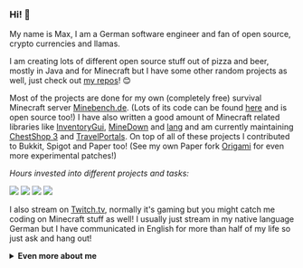 ### Hi! 👋

My name is Max, I am a German software engineer and fan of open source, crypto currencies and llamas.

I am creating lots of different open source stuff out of pizza and beer, mostly in Java and for Minecraft but I have some other random projects as well, just check out [my repos](https://github.com/Phoenix616?tab=repositories)! 😊

Most of the projects are done for my own (completely free) survival Minecraft server [Minebench.de](https://minebench.phoenix616.dev). (Lots of its code can be found [here](https://github.com/Minebench) and is open source too!) I have also written a good amount of Minecraft related libraries like [InventoryGui](https://github.com/Phoenix616/InventoryGui), [MineDown](https://github.com/Phoenix616/MineDown) and [lang](https://github.com/Phoenix616/lang) and am currently maintaining [ChestShop 3](https://github.com/ChestShop-authors/ChestShop-3) and [TravelPortals](https://github.com/cppchriscpp/TravelPortals). On top of all of these projects I contributed to Bukkit, Spigot and Paper too! (See my own Paper fork [Origami](https://github.com/Minebench/Origami/) for even more experimental patches!)

*Hours invested into different projects and tasks:*

![](https://badges.phoenix616.dev/Minebench.svg) ![](https://badges.phoenix616.dev/SpigotStaffing.svg) ![](https://badges.phoenix616.dev/ChestShop.svg) ![](https://badges.phoenix616.dev/Server.svg)

I also stream on [Twitch.tv](https://tmtwitch.phoenix616.dev), normally it's gaming but you might catch me coding on Minecraft stuff as well! I usually just stream in my native language German but I have communicated in English for more than half of my life so just ask and hang out!

<details>
  <summary><b>Even more about me</b></summary>

![Stats](https://github-readme-stats.vercel.app/api?username=Phoenix616&&show_icons=true&theme=dark&count_private=true) ![Streak](https://github-readme-streak-stats.herokuapp.com/?user=Phoenix616&&show_icons=true&theme=dark&count_private=true)

![Languages](https://github-readme-stats.vercel.app/api/top-langs/?username=Phoenix616&&show_icons=true&theme=dark&count_private=true)

#### Stuff I like 👍
- 🦙 Llamas!
- 👥 Open Source
- 🔑 Crypto Currencies
- ⛏ Minecraft
- 🤖 Everything cyperpunk
- 🦄 My Little Pony: Friendship is Magic
- ♏️ Homestuck

#### Social stuff 👀   
- [![](https://img.shields.io/website?label=Website&logo=data%3Aimage%2Fpng%3Bbase64%2CiVBORw0KGgoAAAANSUhEUgAAABIAAAASCAQAAAD8x0bcAAABBElEQVQoz5XSvS6DARjF8WeSWGmxC5FWiXvxFeE6qMV7CcLUpkQEHSUkEpFI3AKL1Uf1ElpFfwbavFVLz%2FzPOef5iBhUxqwqKlqW%2BR%2BYcOxDRy0Hsn%2BReXUNJzh3gWNNr%2FJpZFzdk7zElyk5bdsKXrymYh1pyEV4dB0R4dZDhIKmSgfJprr8VevXywp2JaooSSQqOJXYw9IPVMRQhA1MRkSYxlqEYWz1Quv%2FQpv9ceWeuH0s%2FkAZrW7Rtk%2Bf2qnio535DjXkIzy6iYhw5z7CvKZy%2BmY1L%2Bbs%2BDJjFkUL3jx3fSIiFNS8q%2BLSFc60PMv1f8BhaqnvSj0uKTBr2ZZNi0YG%2FrNv0W07rO%2BaOYsAAAAASUVORK5CYII%3D&logoColor=white&url=https%3A%2F%2Fphoenix616.dev)](https://phoenix616.dev)
- [![](https://img.shields.io/keybase/pgp/phoenix616?color=3964E8&label=Keybase&logo=keybase&logoColor=white)](https://keybase.phoenix616.dev)
- [![](https://img.shields.io/mastodon/follow/000073197?color=3088D4&domain=https%3A%2F%2Fsocial.tchncs.de&label=Mastodon&logo=mastodon&logoColor=white&style=flat)](https://mastodon.phoenix616.dev)
- [![](https://img.shields.io/twitter/follow/the_moep?color=23A0EE&label=Twitter&logo=twitter&logoColor=white&style=flat)](https://twitter.phoenix616.dev)
- [![](https://img.shields.io/twitch/status/the_moep?label=Twitch&logo=twitch&logoColor=white)](https://tmtwitch.phoenix616.dev)
- [![](https://img.shields.io/badge/YouTube-Channel-red?logo=youtube&logoColor=white&color=FD0000)](https://yt.phoenix616.dev)
- [![](https://img.shields.io/badge/SpigotMC-org-EE8A18?logo=data:image/png;base64,AAABAAEAEBAQAAAAAAAoAQAAFgAAACgAAAAQAAAAIAAAAAEABAAAAAAAgAAAAAAAAAAAAAAAEAAAAAAAAAAAAAAAAND/AOhGOgA/6OIAAAAAAAAAAAAAAAAAAAAAAAAAAAAAAAAAAAAAAAAAAAAAAAAAAAAAAAAAAAAAAAAAAAAAAAAAAiAAAAAAAAACIAAAAAAAAAIgAAAAAAAAAAAAAAAAAAABEAAAAzMQABEQAAARMzEBERARERETMxERAAAAARMzEAAAAAAAETMwAAAAAAABEwAAAAAAAAERAAAAAAAAABAAAAAAAAAAEAAAAAAAAAAAAAAAAAAAAAAAAAD/+QAA//kAAP/5AAD/8AAA+DAAAPAgAAAAAAAAAAEAAAADAADwDwAA/B8AAPwfAAD8HwAA/j8AAP4/AADwBwAA)](https://spigot.phoenix616.dev)
- [![](https://img.shields.io/discord/443872466717114369?color=7289DA&label=Discord&logo=discord&logoColor=white)](https://phoenix616.dev/discord)

#### Money 🤑
Development costs time and almost all my work is open source! If you too believe in the massive value of open source software and want to support me directly then I would highly appreciate that!

If you want to support me then I have setup a [page](https://tip.phoenix616.dev) which shows all the different ways. Options include [GitHub sponsors](https://github.com/sponsors/Phoenix616), Paypal, Patreon and various crypto currencies!
</details>
 

